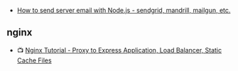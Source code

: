 
- [How to send server email with Node.js - sendgrid, mandrill, mailgun, etc.](https://youtu.be/zrXOjWICmGw?list=PLoYCgNOIyGAApoDfJHjmMgGNlYenKg5jO)

## nginx
- :tv: [Nginx Tutorial - Proxy to Express Application, Load Balancer, Static Cache Files](https://youtu.be/FJrs0Ar9asY)
